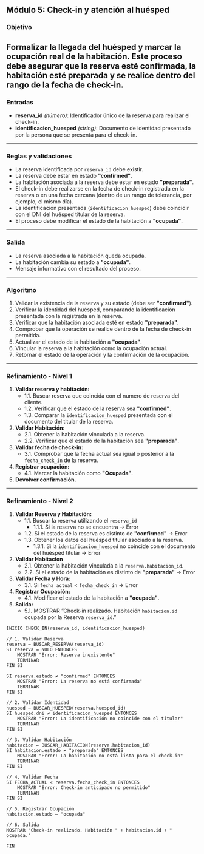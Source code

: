 ## Módulo 5: Check-in y atención al huésped

### Objetivo
Formalizar la llegada del huésped y marcar la ocupación real de la habitación. Este proceso debe asegurar que la reserva esté confirmada, la habitación esté preparada y se realice dentro del rango de la fecha de check-in.
---

### Entradas

- **reserva_id** *(número)*: Identificador único de la reserva para realizar el check-in.
- **identificacion_huesped** *(string)*: Documento de identidad presentado por la persona que se presenta para el check-in.
---

### Reglas y validaciones

- La reserva identificada por `reserva_id` debe existir.
- La reserva debe estar en estado **"confirmed"**.
- La habitación asociada a la reserva debe estar en estado **"preparada"**.
- El check-in debe realizarse en la fecha de check-in registrada en la reserva o en una fecha cercana (dentro de un rango de tolerancia, por ejemplo, el mismo día).
- La identificación presentada (`identificacion_huesped`) debe coincidir con el DNI del huésped titular de la reserva.
- El proceso debe modificar el estado de la habitación a **"ocupada"**.
---

### Salida

- La reserva asociada a la habitación queda ocupada.
- La habitación cambia su estado a **"ocupada"**.
- Mensaje informativo con el resultado del proceso.
---

### Algoritmo

1. Validar la existencia de la reserva y su estado (debe ser **"confirmed"**).
2. Verificar la identidad del huésped, comparando la identificación presentada con la registrada en la reserva.
3. Verificar que la habitación asociada esté en estado **"preparada"**.
4. Comprobar que la operación se realice dentro de la fecha de check-in permitida.
5. Actualizar el estado de la habitación a **"ocupada"**.
6. Vincular la reserva a la habitación como la ocupación actual.
7. Retornar el estado de la operación y la confirmación de la ocupación.
---

### Refinamiento - Nivel 1

1.  **Validar reserva y habitación:**
    * 1.1. Buscar reserva que coincida con el numero de reserva del cliente.
    * 1.2. Verificar que el estado de la reserva sea **"confirmed"**.
    * 1.3. Comparar la `identificacion_huesped` presentada con el documento del titular de la reserva.
2.  **Validar Habitación:**
    * 2.1. Obtener la habitación vinculada a la reserva.
    * 2.2. Verificar que el estado de la habitación sea **"preparada"**.
3.  **Validar fecha de check-in:**
    * 3.1. Comprobar que la fecha actual sea igual o posterior a la `fecha_check_in` de la reserva.
4.  **Registrar ocupación:**
    * 4.1. Marcar la habitación como **"Ocupada"**.
5.  **Devolver confirmación.**
---

### Refinamiento - Nivel 2

1.  **Validar Reserva y Habitación:**
    * 1.1. Buscar la reserva utilizando el `reserva_id`
        * 1.1.1. Si la reserva no se encuentra → Error
    * 1.2. Si el estado de la reserva es distinto de **"confirmed"** → Error
    * 1.3. Obtener los datos del huésped titular asociado a la reserva.
        * 1.3.1. Si la `identificacion_huesped` no coincide con el documento del huésped titular → Error
2.  **Validar Habitacion**
    * 2.1. Obtener la habitación vinculada a la `reserva.habitacion_id`.
    * 2.2. Si el estado de la habitación es distinto de **"preparada"** → Error
3.  **Validar Fecha y Hora:**
    * 3.1. Si `fecha actual` < `fecha_check_in` → Error
4.  **Registrar Ocupación:**
    * 4.1. Modificar el estado de la habitación a **"ocupada"**.
5.  **Salida:**
    * 5.1. MOSTRAR ”Check-in realizado. Habitación `habitacion.id` ocupada por la Reserva `reserva_id`.”
  

```pseudo
INICIO CHECK_IN(reserva_id, identificacion_huesped)

// 1. Validar Reserva
reserva ← BUSCAR_RESERVA(reserva_id)
SI reserva = NULO ENTONCES
    MOSTRAR "Error: Reserva inexistente"
    TERMINAR
FIN SI

SI reserva.estado ≠ "confirmed" ENTONCES
    MOSTRAR "Error: La reserva no está confirmada"
    TERMINAR
FIN SI

// 2. Validar Identidad
huesped ← BUSCAR_HUESPED(reserva.huesped_id)
SI huesped.dni ≠ identificacion_huesped ENTONCES
    MOSTRAR "Error: La identificación no coincide con el titular"
    TERMINAR
FIN SI

// 3. Validar Habitación
habitacion ← BUSCAR_HABITACION(reserva.habitacion_id)
SI habitacion.estado ≠ "preparada" ENTONCES
    MOSTRAR "Error: La habitación no está lista para el check-in"
    TERMINAR
FIN SI

// 4. Validar Fecha
SI FECHA_ACTUAL < reserva.fecha_check_in ENTONCES
    MOSTRAR "Error: Check-in anticipado no permitido"
    TERMINAR
FIN SI

// 5. Registrar Ocupación
habitacion.estado ← "ocupada"

// 6. Salida
MOSTRAR "Check-in realizado. Habitación " + habitacion.id + " ocupada."

FIN
```

